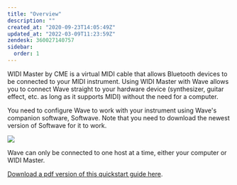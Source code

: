 ```yaml
---
title: "Overview"
description: ""
created_at: "2020-09-23T14:05:49Z"
updated_at: "2022-03-09T11:23:59Z"
zendesk: 360027140757
sidebar:
  order: 1
---
```


WIDI Master by CME is a virtual MIDI cable that allows Bluetooth devices to be connected to your MIDI instrument. Using WIDI Master with Wave allows you to connect Wave straight to your hardware device (synthesizer, guitar effect, etc. as long as it supports MIDI) without the need for a computer.

You need to configure Wave to work with your instrument using Wave's companion software, Softwave. Note that you need to download the newest version of Softwave for it to work.

![](/images/article_360013555057_image_0.png)

Wave can only be connected to one host at a time, either your computer or WIDI Master.

[ Download a pdf version of this quickstart guide here](/quickstart-guides/widi-master.pdf).
